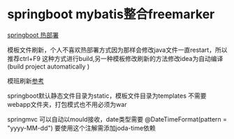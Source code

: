 # springboot mybatis整合freemarker
 [springboot 热部署](https://www.cnblogs.com/aqsunkai/p/6690574.html)

 模板文件刷新，个人不喜欢热部署方式因为那样会修改java文件一直restart，所以推荐ctrl+F9
 这种方式进行build,另一种模板修改刷新的方法修改idea为自动编译(build project automatically )
 
 模班刷新[参考](https://blog.csdn.net/diaomeng11/article/details/73826564/)
  
 springboot默认静态文件目录为static，模板文件目录为templates
 不需要webapp文件夹，打包模式也不用必须为war
 
 springmvc 可以自动以mould接收，date类型需要 @DateTimeFormat(pattern = "yyyy-MM-dd")
 要使用这个注解需添加joda-time依赖
 